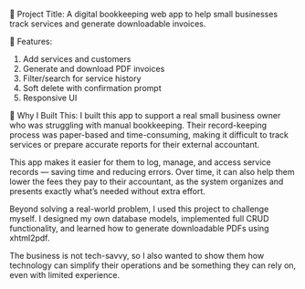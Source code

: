 🧾 Project Title:
A digital bookkeeping web app to help small businesses track services and generate downloadable invoices.

🚀 Features:
1. Add services and customers
2. Generate and download PDF invoices
3. Filter/search for service history
4. Soft delete with confirmation prompt
5. Responsive UI

🎯 Why I Built This:
I built this app to support a real small business owner who was struggling with manual bookkeeping. Their record-keeping process was paper-based and time-consuming, making it difficult to track services or prepare accurate reports for their external accountant.

This app makes it easier for them to log, manage, and access service records — saving time and reducing errors. Over time, it can also help them lower the fees they pay to their accountant, as the system organizes and presents exactly what’s needed without extra effort.

Beyond solving a real-world problem, I used this project to challenge myself. I designed my own database models, implemented full CRUD functionality, and learned how to generate downloadable PDFs using xhtml2pdf.

The business is not tech-savvy, so I also wanted to show them how technology can simplify their operations and be something they can rely on, even with limited experience.
